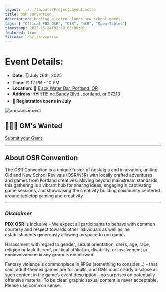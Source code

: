 ```yaml
---
layout: ../../layouts/ProjectLayout.astro
title: OSR Convention
description: Hosting a retro clones new school games.
tags: [ "Offical PDX OSR", "OSR", "NSR", "Open-Tables"]
timestamp: 2025-06-24T02:39:03+00:00
featured: true
filename: osr-convention
---
```


# Event Details:
- **Date:** 🗓️ July 26th, 2025
- **Time:** ⏰ 12 PM - 10 PM
- **Location:** 🌊 [Black Water Bar, Portland, OR](https://bar.blackwaterpdx.com/)
- **Address:** 🗺️ [5115 ne Sandy Blvd., portland, or 97213](https://www.google.com/maps)
- **📝 Registration opens in July**
<!-- - **Registration:** 📝 [Heylo Event Signup](https://www.heylo.com/events/193c5b48-f5e4-4134-812f-69beb2708439) -->

![announcement](../../images/Announcement.png)

## 🧙🏽‍♂️ GM's Wanted
[Submit your Game](https://docs.google.com/forms/d/e/1FAIpQLSfLYlTzslgb1kJ8Ot9bXWU4PUMVhK4xjVCCpnhwmB1ELLONvQ/viewform)

---
## About OSR Convention
The OSR Convention is a unique fusion of nostalgia and innovation, uniting Old and New School Revivals (OSR/NSR) with locally crafted adventures and games from Portland creatives. Moving beyond mainstream standards, this gathering is a vibrant hub for sharing ideas, engaging in captivating game sessions, and showcasing the creativity building community centered around tabletop gaming and creativity.

---

### _Disclaimer_
**PDX OSR** is inclusive - We expect all participants to behave with common courtesy and respect towards other individuals as well as the establishments generously allowing us space to run games.

Harassment with regard to gender, sexual orientation, dress, age, race, religion or lack thereof, political affiliation, disability, or involvement or noninvolvement in any group is not allowed.

Fantasy violence is commonplace in RPGs (something to consider...) - that said, adult-themed games are for adults, and GMs must clearly disclose all such content in the game’s event description—no surprises on potentially offensive material. To be clear, graphic sexual content is never acceptable. Please use common sense.